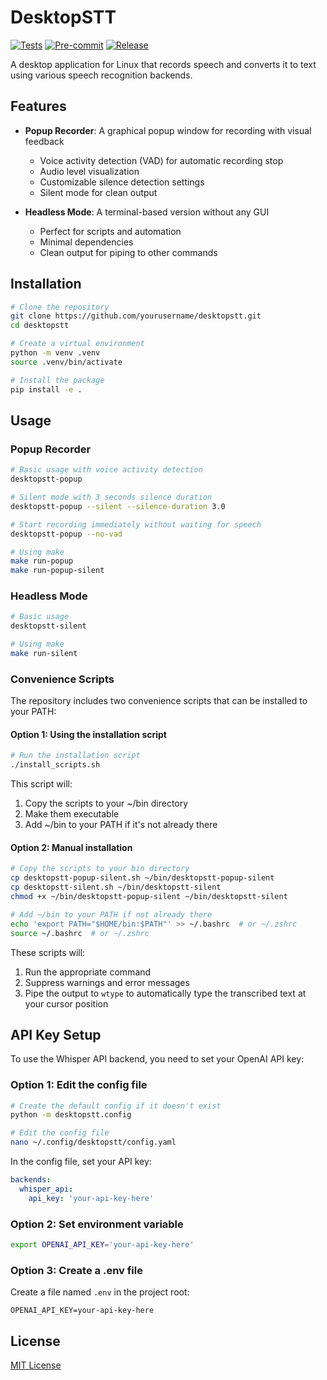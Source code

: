 # DesktopSTT

[![Tests](https://github.com/username/desktopstt/actions/workflows/tests.yml/badge.svg)](https://github.com/username/desktopstt/actions/workflows/tests.yml)
[![Pre-commit](https://github.com/username/desktopstt/actions/workflows/pre-commit.yml/badge.svg)](https://github.com/username/desktopstt/actions/workflows/pre-commit.yml)
[![Release](https://github.com/username/desktopstt/actions/workflows/release.yml/badge.svg)](https://github.com/username/desktopstt/actions/workflows/release.yml)

A desktop application for Linux that records speech and converts it to text using various speech recognition backends.

## Features

- **Popup Recorder**: A graphical popup window for recording with visual feedback
  - Voice activity detection (VAD) for automatic recording stop
  - Audio level visualization
  - Customizable silence detection settings
  - Silent mode for clean output

- **Headless Mode**: A terminal-based version without any GUI
  - Perfect for scripts and automation
  - Minimal dependencies
  - Clean output for piping to other commands

## Installation

```bash
# Clone the repository
git clone https://github.com/yourusername/desktopstt.git
cd desktopstt

# Create a virtual environment
python -m venv .venv
source .venv/bin/activate

# Install the package
pip install -e .
```

## Usage

### Popup Recorder

```bash
# Basic usage with voice activity detection
desktopstt-popup

# Silent mode with 3 seconds silence duration
desktopstt-popup --silent --silence-duration 3.0

# Start recording immediately without waiting for speech
desktopstt-popup --no-vad

# Using make
make run-popup
make run-popup-silent
```

### Headless Mode

```bash
# Basic usage
desktopstt-silent

# Using make
make run-silent
```

### Convenience Scripts

The repository includes two convenience scripts that can be installed to your PATH:

#### Option 1: Using the installation script

```bash
# Run the installation script
./install_scripts.sh
```

This script will:
1. Copy the scripts to your ~/bin directory
2. Make them executable
3. Add ~/bin to your PATH if it's not already there

#### Option 2: Manual installation

```bash
# Copy the scripts to your bin directory
cp desktopstt-popup-silent.sh ~/bin/desktopstt-popup-silent
cp desktopstt-silent.sh ~/bin/desktopstt-silent
chmod +x ~/bin/desktopstt-popup-silent ~/bin/desktopstt-silent

# Add ~/bin to your PATH if not already there
echo 'export PATH="$HOME/bin:$PATH"' >> ~/.bashrc  # or ~/.zshrc
source ~/.bashrc  # or ~/.zshrc
```

These scripts will:
1. Run the appropriate command
2. Suppress warnings and error messages
3. Pipe the output to `wtype` to automatically type the transcribed text at your cursor position

## API Key Setup

To use the Whisper API backend, you need to set your OpenAI API key:

### Option 1: Edit the config file
```bash
# Create the default config if it doesn't exist
python -m desktopstt.config

# Edit the config file
nano ~/.config/desktopstt/config.yaml
```

In the config file, set your API key:
```yaml
backends:
  whisper_api:
    api_key: 'your-api-key-here'
```

### Option 2: Set environment variable
```bash
export OPENAI_API_KEY='your-api-key-here'
```

### Option 3: Create a .env file
Create a file named `.env` in the project root:
```
OPENAI_API_KEY=your-api-key-here
```

## License

[MIT License](LICENSE)